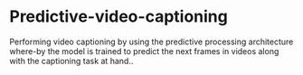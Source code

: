 # Predictive-video-captioning
Performing video captioning by using the predictive processing architecture where-by the model is trained to predict the next frames in videos along with the captioning task at hand..
